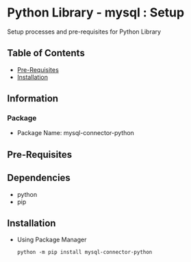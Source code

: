 # Python Library - mysql : Setup

Setup processes and pre-requisites for Python Library

## Table of Contents
+ [Pre-Requisites](#pre-requisites)
+ [Installation](#installation)

## Information
### Package
+ Package Name: mysql-connector-python

## Pre-Requisites

## Dependencies
+ python
+ pip

## Installation
- Using Package Manager
    ```console
    python -m pip install mysql-connector-python
    ```

